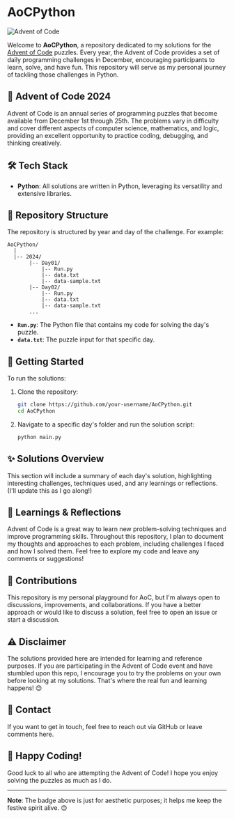 # AoCPython

![Advent of Code](https://img.shields.io/badge/Advent%20of%20Code-2024-blue?style=for-the-badge)

Welcome to **AoCPython**, a repository dedicated to my solutions for the [Advent of Code](https://adventofcode.com/) puzzles. Every year, the Advent of Code provides a set of daily programming challenges in December, encouraging participants to learn, solve, and have fun. This repository will serve as my personal journey of tackling those challenges in Python.

## 🎄 Advent of Code 2024

Advent of Code is an annual series of programming puzzles that become available from December 1st through 25th. The problems vary in difficulty and cover different aspects of computer science, mathematics, and logic, providing an excellent opportunity to practice coding, debugging, and thinking creatively.

## 🛠️ Tech Stack
- **Python**: All solutions are written in Python, leveraging its versatility and extensive libraries.

## 📁 Repository Structure
The repository is structured by year and day of the challenge. For example:

```
AoCPython/
  |
  |-- 2024/
       |-- Day01/
           |-- Run.py
           |-- data.txt
           |-- data-sample.txt
       |-- Day02/
           |-- Run.py
           |-- data.txt
           |-- data-sample.txt
       ...
```

- **`Run.py`**: The Python file that contains my code for solving the day's puzzle.
- **`data.txt`**: The puzzle input for that specific day.

## 🚀 Getting Started

To run the solutions:

1. Clone the repository:

   ```bash
   git clone https://github.com/your-username/AoCPython.git
   cd AoCPython
   ```

2. Navigate to a specific day's folder and run the solution script:

   ```bash
   python main.py
   ```

## ✨ Solutions Overview
This section will include a summary of each day's solution, highlighting interesting challenges, techniques used, and any learnings or reflections. (I'll update this as I go along!)

## 📖 Learnings & Reflections
Advent of Code is a great way to learn new problem-solving techniques and improve programming skills. Throughout this repository, I plan to document my thoughts and approaches to each problem, including challenges I faced and how I solved them. Feel free to explore my code and leave any comments or suggestions!

## 🤝 Contributions
This repository is my personal playground for AoC, but I'm always open to discussions, improvements, and collaborations. If you have a better approach or would like to discuss a solution, feel free to open an issue or start a discussion.

## ⚠️ Disclaimer
The solutions provided here are intended for learning and reference purposes. If you are participating in the Advent of Code event and have stumbled upon this repo, I encourage you to try the problems on your own before looking at my solutions. That's where the real fun and learning happens! 😊

## 📧 Contact
If you want to get in touch, feel free to reach out via GitHub or leave comments here.

## 🎉 Happy Coding!
Good luck to all who are attempting the Advent of Code! I hope you enjoy solving the puzzles as much as I do.

---

**Note**: The badge above is just for aesthetic purposes; it helps me keep the festive spirit alive. 😊
